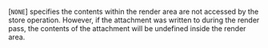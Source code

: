 [`NONE`] specifies the contents within the
render area are not accessed by the store operation.
However, if the attachment was written to during the render pass, the
contents of the attachment will be undefined inside the render area.